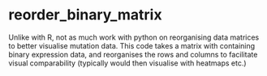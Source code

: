 # reorder_binary_matrix

Unlike with R, not as much work with python on reorganising data matrices to better visualise mutation data. 
This code takes a matrix with containing binary expression data, and reorganises the rows and columns to facilitate visual comparability (typically would then visualise with heatmaps etc.)
